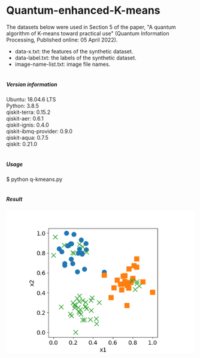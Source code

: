 # Quantum-enhanced-K-means
The datasets below were used in Section 5 of the paper, "A quantum algorithm of K-means toward practical use" (Quantum Information Processing, Published online: 05 April 2022).<br>
- data-x.txt: the features of the synthetic dataset.<br>
- data-label.txt: the labels of the synthetic dataset.<br>
- image-name-list.txt: image file names.<br><br>

##### Version information
Ubuntu: 18.04.6 LTS<br>
Python: 3.8.5<br>
qiskit-terra: 0.15.2<br>
qiskit-aer: 0.6.1<br>
qiskit-ignis: 0.4.0<br>
qiskit-ibmq-provider: 0.9.0<br>
qiskit-aqua: 0.7.5<br>
qiskit: 0.21.0<br><br>

##### Usage
$ python q-kmeans.py<br><br>

##### Result
![Sample](sample.png)
